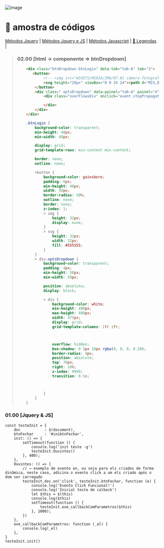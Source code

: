 
![image](https://user-images.githubusercontent.com/93455937/167199212-4c2a58b3-099f-4eb6-9dcc-4675e3e5a969.png)


# 📝 amostra de códigos

[Métodos Jquery]() |
[Métodos Jquery e JS]() |
[Métodos Javascript]() |
[📝 Legendas](https://github.com/H7-Dev/legendas/edit/master/legendas.md) |


> ### 02.00 [html -> componente => btnDropdown]
> ```html
>     <div class="btnDropdown btnLogin" data-tab="tab-A" tab="3">
>        <button>
>             <!-- <img src="ASSETS/MIDIA/IMG/07.01 camera-fotografa.png" alt="" srcset=""> -->
>             <svg height="28px" viewBox="0 0 24 24"><path d="M23,8.2c0,3.7,0,7.5,0,11.2c-0.1,0.2-0.1,0.4-0.2,0.5c-0.4,0.7-1,1-1.7,1c-5.6,0-11.2,0-16.8,0c-0.5,0-1,0-1.5,0c-0.5,0-0.9-0.1-1.2-0.4c-0.4-0.3-0.5-0.7-0.6-1.1C1,15.7,1,12,1,8.2c0,0,0-0.1,0-0.1C1.2,7.4,1.6,7,2.3,6.8c0.3-0.1,0.6-0.1,0.9-0.1c0-0.6,0-1.2,0-1.8c0.7,0,1.5,0,2.2,0c0,0.6,0,1.2,0,1.8C5.9,6.7,5.9,6.7,6,6.3c0.4-1,0.8-2.1,1.2-3.1C7.3,3.1,7.4,3,7.5,3c3,0,6,0,9,0c0.2,0,0.2,0.1,0.3,0.2c0.4,1.1,0.9,2.2,1.3,3.3c0.1,0.1,0.1,0.2,0.3,0.2c0.9,0,1.9,0,2.8,0c0.5,0,1,0.1,1.3,0.5C22.8,7.5,22.9,7.8,23,8.2z M12,19.5c3.6,0,6.6-3,6.6-6.6c0-3.6-3-6.6-6.6-6.6c-3.6,0-6.6,3-6.6,6.6C5.4,16.6,8.4,19.5,12,19.5z M18.6,9.6c0,0.8,0.7,1.5,1.5,1.5c0.8,0,1.5-0.7,1.5-1.5c0-0.8-0.7-1.5-1.5-1.5C19.3,8.2,18.6,8.8,18.6,9.6z M4.6,6.7c0-0.4,0-0.7,0-1.1c-0.2,0-0.5,0-0.7,0c0,0.4,0,0.7,0,1.1C4.2,6.7,4.4,6.7,4.6,6.7z M16.4,12.9c0-2.4-1.9-4.4-4.4-4.4c-2.4,0-4.4,2-4.4,4.4c0,2.4,2,4.4,4.4,4.4C14.4,17.3,16.4,15.4,16.4,12.9z"/></svg>
>         </button>
>         <div class=" optsDropdown" data-painel="tab-A" painel="4" >
>             <div class="overFlowsDiv" onclick="event.stopPropagation()">
>
>             </div>
>         </div>
>     </div>
> ```
> ```css
>     .btnLogin {
>         background-color: transparent;
>         min-height: 48px;
>         min-width: 48px;
>
>         display: grid;
>         grid-template-rows: min-content min-content;
>
>         border: none;
>         outline: none;
>
>         >button {
>             background-color: gainsboro;
>             padding: 6px;
>             min-height: 48px;
>             width: 48px;
>             border-radius: 50%;
>             outline: none;
>             border: none;
>             z-index: 1;
>             > img {
>                 height: 32px;
>                 display: none;
>             }
>             > svg {
>                 height: 32px;
>                 width: 32px;
>                 fill: #555555;
>             }
>         }
>         > div.optsDropdown {
>             background-color: transparent;
>             padding: 4px;
>             min-height: 50px;
>             min-width: 50px;
>
>             position: absolute;
>             display: block;
>
>             > div {
>                 background-color: white;
>                 min-height: 400px;
>                 max-height: 400px;
>                 width: 475px;
>                 display: grid;
>                 grid-template-columns: 1fr 1fr;
>
>
>
>                 overflow: hidden;
>                 box-shadow: 0 5px 10px rgba(0, 0, 0, 0.20);
>                 border-radius: 4px;
>                 position: absolute;
>                 top: 70px;
>                 right: 10%;
>                 z-index: 9999;
>                 transition: 0.5s;
>
>
>
>             }
>         }
>     }
> ```


### 01.00 [Jquery & JS]
```JS
const testeInit = {
    doc           : $(document),
    btnFechar     : '#inibtnFechar',
    init: () => {
        setTimeout(function () {
            console.log('init teste -g')
            testeInit.Ouvintes()
        }, 400);
    },
    Ouvintes: () => {
        // → exemplo de evento on, ou seja para els criados de forma dinâmica, neste caso, adicina o evento click a um els criado após o dom ser carregado
        testeInit.doc.on('click', testeInit.btnFechar, function (e) {
            console.log('Evento Click Funcional!')
            console.log('Inicial teste de calback')
            let $this = $(this)
            console.log($this)
            setTimeout(function () {
                testeInit.exe_callbackComParametros($this)
            }, 1000);
        })
    },
    exe_callbackComParametros: function (_el) {
        console.log(_el)
    },
}
testeInit.init()
```

